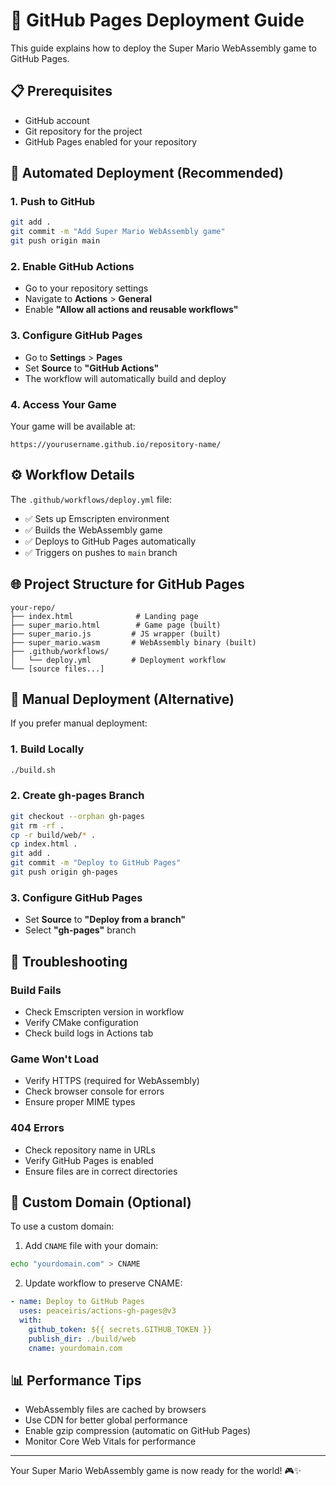 # 🚀 GitHub Pages Deployment Guide

This guide explains how to deploy the Super Mario WebAssembly game to GitHub Pages.

## 📋 Prerequisites

- GitHub account
- Git repository for the project
- GitHub Pages enabled for your repository

## 🔄 Automated Deployment (Recommended)

### 1. Push to GitHub
```bash
git add .
git commit -m "Add Super Mario WebAssembly game"
git push origin main
```

### 2. Enable GitHub Actions
- Go to your repository settings
- Navigate to **Actions** > **General**
- Enable **"Allow all actions and reusable workflows"**

### 3. Configure GitHub Pages
- Go to **Settings** > **Pages**
- Set **Source** to **"GitHub Actions"**
- The workflow will automatically build and deploy

### 4. Access Your Game
Your game will be available at:
```
https://yourusername.github.io/repository-name/
```

## ⚙️ Workflow Details

The `.github/workflows/deploy.yml` file:
- ✅ Sets up Emscripten environment
- ✅ Builds the WebAssembly game
- ✅ Deploys to GitHub Pages automatically
- ✅ Triggers on pushes to `main` branch

## 🌐 Project Structure for GitHub Pages

```
your-repo/
├── index.html              # Landing page
├── super_mario.html        # Game page (built)
├── super_mario.js         # JS wrapper (built)
├── super_mario.wasm       # WebAssembly binary (built)
├── .github/workflows/
│   └── deploy.yml         # Deployment workflow
└── [source files...]
```

## 🔧 Manual Deployment (Alternative)

If you prefer manual deployment:

### 1. Build Locally
```bash
./build.sh
```

### 2. Create gh-pages Branch
```bash
git checkout --orphan gh-pages
git rm -rf .
cp -r build/web/* .
cp index.html .
git add .
git commit -m "Deploy to GitHub Pages"
git push origin gh-pages
```

### 3. Configure GitHub Pages
- Set **Source** to **"Deploy from a branch"**
- Select **"gh-pages"** branch

## 🐛 Troubleshooting

### Build Fails
- Check Emscripten version in workflow
- Verify CMake configuration
- Check build logs in Actions tab

### Game Won't Load
- Verify HTTPS (required for WebAssembly)
- Check browser console for errors
- Ensure proper MIME types

### 404 Errors
- Check repository name in URLs
- Verify GitHub Pages is enabled
- Ensure files are in correct directories

## 🔗 Custom Domain (Optional)

To use a custom domain:

1. Add `CNAME` file with your domain:
```bash
echo "yourdomain.com" > CNAME
```

2. Update workflow to preserve CNAME:
```yaml
- name: Deploy to GitHub Pages
  uses: peaceiris/actions-gh-pages@v3
  with:
    github_token: ${{ secrets.GITHUB_TOKEN }}
    publish_dir: ./build/web
    cname: yourdomain.com
```

## 📊 Performance Tips

- WebAssembly files are cached by browsers
- Use CDN for better global performance
- Enable gzip compression (automatic on GitHub Pages)
- Monitor Core Web Vitals for performance

---

Your Super Mario WebAssembly game is now ready for the world! 🎮✨